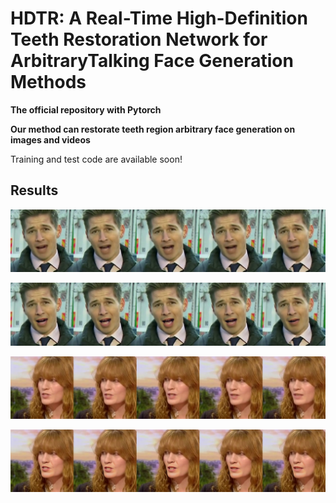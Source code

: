 # HDTR: A Real-Time High-Definition Teeth Restoration Network for ArbitraryTalking Face Generation Methods

**The official repository with Pytorch**

**Our method can restorate teeth region **arbitrary face generation** on images and videos**

Training and test code are available soon!

## Results
![Results1](/docs/img/wav2lip_male.png)

![Results2](/docs/img/wav2lip_hq_male.png)

![Results3](/docs/img/celian_female.png)

![Results4](/docs/img/celian_hq_female.png)

